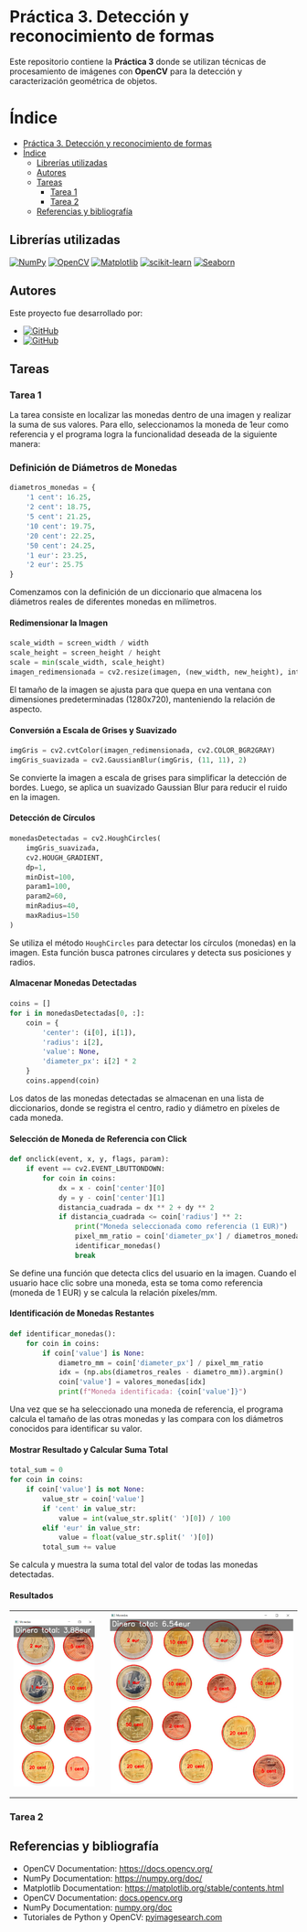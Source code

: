 # Práctica 3. Detección y reconocimiento de formas

Este repositorio contiene la **Práctica 3** donde se utilizan técnicas de procesamiento de imágenes con **OpenCV** para la detección y caracterización geométrica de objetos. 

# Índice

- [Práctica 3. Detección y reconocimiento de formas](#práctica-3-detección-y-reconocimiento-de-formas)
- [Índice](#índice)
  - [Librerías utilizadas](#librerías-utilizadas)
  - [Autores](#autores)
  - [Tareas](#tareas)
    - [Tarea 1](#tarea-1)
    - [Tarea 2](#tarea-2)
  - [Referencias y bibliografía](#referencias-y-bibliografía)

## Librerías utilizadas

[![NumPy](https://img.shields.io/badge/NumPy-013243?style=for-the-badge&logo=numpy)](https://numpy.org/)
[![OpenCV](https://img.shields.io/badge/OpenCV-5C3EE8?style=for-the-badge&logo=opencv)](https://opencv.org/)
[![Matplotlib](https://img.shields.io/badge/Matplotlib-3776AB?style=for-the-badge&logo=matplotlib)](https://matplotlib.org/)
[![scikit-learn](https://img.shields.io/badge/scikit--learn-F7931E?style=for-the-badge&logo=scikit-learn&logoColor=white)](https://scikit-learn.org/)
[![Seaborn](https://img.shields.io/badge/Seaborn-3776AB?style=for-the-badge&logo=seaborn)](https://seaborn.pydata.org/)


## Autores

Este proyecto fue desarrollado por:

- [![GitHub](https://img.shields.io/badge/GitHub-Francisco%20Javier%20L%C3%B3pez%E2%80%93Dufour%20Morales-green?style=flat-square&logo=github)](https://github.com/gitfrandu4)
- [![GitHub](https://img.shields.io/badge/GitHub-Marcos%20V%C3%A1zquez%20Tasc%C3%B3n-blue?style=flat-square&logo=github)](https://github.com/DerKom)

## Tareas

### Tarea 1
La tarea consiste en localizar las monedas dentro de una imagen y realizar la suma de sus valores. Para ello, seleccionamos la moneda de 1eur como referencia y el programa logra la funcionalidad deseada de la siguiente manera:

### Definición de Diámetros de Monedas
```python
diametros_monedas = {
    '1 cent': 16.25,
    '2 cent': 18.75,
    '5 cent': 21.25,
    '10 cent': 19.75,
    '20 cent': 22.25,
    '50 cent': 24.25,
    '1 eur': 23.25,
    '2 eur': 25.75
}
```
Comenzamos con la definición de un diccionario que almacena los diámetros reales de diferentes monedas en milímetros.

#### Redimensionar la Imagen
```python
scale_width = screen_width / width
scale_height = screen_height / height
scale = min(scale_width, scale_height)
imagen_redimensionada = cv2.resize(imagen, (new_width, new_height), interpolation=cv2.INTER_AREA)
```
El tamaño de la imagen se ajusta para que quepa en una ventana con dimensiones predeterminadas (1280x720), manteniendo la relación de aspecto.

#### Conversión a Escala de Grises y Suavizado
```python
imgGris = cv2.cvtColor(imagen_redimensionada, cv2.COLOR_BGR2GRAY)
imgGris_suavizada = cv2.GaussianBlur(imgGris, (11, 11), 2)
```
Se convierte la imagen a escala de grises para simplificar la detección de bordes. Luego, se aplica un suavizado Gaussian Blur para reducir el ruido en la imagen.

#### Detección de Círculos
```python
monedasDetectadas = cv2.HoughCircles(
    imgGris_suavizada,
    cv2.HOUGH_GRADIENT,
    dp=1,
    minDist=100,
    param1=100,
    param2=60,
    minRadius=40,
    maxRadius=150
)
```
Se utiliza el método `HoughCircles` para detectar los círculos (monedas) en la imagen. Esta función busca patrones circulares y detecta sus posiciones y radios.

#### Almacenar Monedas Detectadas
```python
coins = []
for i in monedasDetectadas[0, :]:
    coin = {
        'center': (i[0], i[1]),
        'radius': i[2],
        'value': None,
        'diameter_px': i[2] * 2
    }
    coins.append(coin)
```
Los datos de las monedas detectadas se almacenan en una lista de diccionarios, donde se registra el centro, radio y diámetro en píxeles de cada moneda.

#### Selección de Moneda de Referencia con Click
```python
def onclick(event, x, y, flags, param):
    if event == cv2.EVENT_LBUTTONDOWN:
        for coin in coins:
            dx = x - coin['center'][0]
            dy = y - coin['center'][1]
            distancia_cuadrada = dx ** 2 + dy ** 2
            if distancia_cuadrada <= coin['radius'] ** 2:
                print("Moneda seleccionada como referencia (1 EUR)")
                pixel_mm_ratio = coin['diameter_px'] / diametros_monedas['1 eur']
                identificar_monedas()
                break
```
Se define una función que detecta clics del usuario en la imagen. Cuando el usuario hace clic sobre una moneda, esta se toma como referencia (moneda de 1 EUR) y se calcula la relación píxeles/mm.

#### Identificación de Monedas Restantes
```python
def identificar_monedas():
    for coin in coins:
        if coin['value'] is None:
            diametro_mm = coin['diameter_px'] / pixel_mm_ratio
            idx = (np.abs(diametros_reales - diametro_mm)).argmin()
            coin['value'] = valores_monedas[idx]
            print(f"Moneda identificada: {coin['value']}")
```
Una vez que se ha seleccionado una moneda de referencia, el programa calcula el tamaño de las otras monedas y las compara con los diámetros conocidos para identificar su valor.

#### Mostrar Resultado y Calcular Suma Total
```python
total_sum = 0
for coin in coins:
    if coin['value'] is not None:
        value_str = coin['value']
        if 'cent' in value_str:
            value = int(value_str.split(' ')[0]) / 100
        elif 'eur' in value_str:
            value = float(value_str.split(' ')[0])
        total_sum += value
```
Se calcula y muestra la suma total del valor de todas las monedas detectadas.

#### Resultados
<table>
  <tr>
    <td style="text-align: center; padding-right: 20px;">
      <img src="results/task1-result1.png" width="200" alt="Resultado Tarea 1.1">
    </td>
    <td style="text-align: center;">
      <img src="results/task1-result2.png" width="450" alt="Resultado Tarea 1.2">
    </td>
  </tr>
</table>

### Tarea 2

## Referencias y bibliografía

- OpenCV Documentation: https://docs.opencv.org/
- NumPy Documentation: https://numpy.org/doc/
- Matplotlib Documentation: https://matplotlib.org/stable/contents.html
- OpenCV Documentation: [docs.opencv.org](https://docs.opencv.org/)
- NumPy Documentation: [numpy.org/doc](https://numpy.org/doc/)
- Tutoriales de Python y OpenCV: [pyimagesearch.com](https://www.pyimagesearch.com/)
